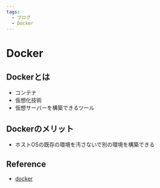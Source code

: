 ```yaml
---
tags:
  - ブログ
  - Docker
---
```


# Docker

## Dockerとは

- コンテナ
- 仮想化技術
- 仮想サーバーを構築できるツール

## Dockerのメリット

- ホストOSの既存の環境を汚さないで別の環境を構築できる

## Reference
- [docker](https://www.docker.com/)